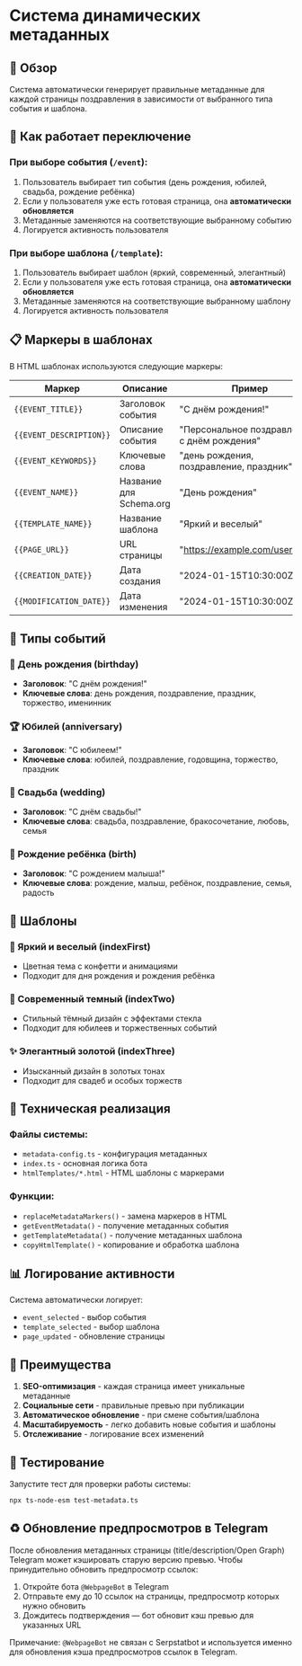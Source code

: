 # Система динамических метаданных

## 🎯 Обзор

Система автоматически генерирует правильные метаданные для каждой страницы поздравления в зависимости от выбранного типа события и шаблона.

## 🔄 Как работает переключение

### При выборе события (`/event`):
1. Пользователь выбирает тип события (день рождения, юбилей, свадьба, рождение ребёнка)
2. Если у пользователя уже есть готовая страница, она **автоматически обновляется**
3. Метаданные заменяются на соответствующие выбранному событию
4. Логируется активность пользователя

### При выборе шаблона (`/template`):
1. Пользователь выбирает шаблон (яркий, современный, элегантный)
2. Если у пользователя уже есть готовая страница, она **автоматически обновляется**
3. Метаданные заменяются на соответствующие выбранному шаблону
4. Логируется активность пользователя

## 📋 Маркеры в шаблонах

В HTML шаблонах используются следующие маркеры:

| Маркер | Описание | Пример |
|--------|----------|--------|
| `{{EVENT_TITLE}}` | Заголовок события | "С днём рождения!" |
| `{{EVENT_DESCRIPTION}}` | Описание события | "Персональное поздравление с днём рождения" |
| `{{EVENT_KEYWORDS}}` | Ключевые слова | "день рождения, поздравление, праздник" |
| `{{EVENT_NAME}}` | Название для Schema.org | "День рождения" |
| `{{TEMPLATE_NAME}}` | Название шаблона | "Яркий и веселый" |
| `{{PAGE_URL}}` | URL страницы | "https://example.com/username" |
| `{{CREATION_DATE}}` | Дата создания | "2024-01-15T10:30:00Z" |
| `{{MODIFICATION_DATE}}` | Дата изменения | "2024-01-15T10:30:00Z" |

## 🎨 Типы событий

### 🎂 День рождения (birthday)
- **Заголовок**: "С днём рождения!"
- **Ключевые слова**: день рождения, поздравление, праздник, торжество, именинник

### 🏆 Юбилей (anniversary)
- **Заголовок**: "С юбилеем!"
- **Ключевые слова**: юбилей, поздравление, годовщина, торжество, праздник

### 💒 Свадьба (wedding)
- **Заголовок**: "С днём свадьбы!"
- **Ключевые слова**: свадьба, поздравление, бракосочетание, любовь, семья

### 👶 Рождение ребёнка (birth)
- **Заголовок**: "С рождением малыша!"
- **Ключевые слова**: рождение, малыш, ребёнок, поздравление, семья, радость

## 🎨 Шаблоны

### 🌈 Яркий и веселый (indexFirst)
- Цветная тема с конфетти и анимациями
- Подходит для дня рождения и рождения ребёнка

### 🌙 Современный темный (indexTwo)
- Стильный тёмный дизайн с эффектами стекла
- Подходит для юбилеев и торжественных событий

### ✨ Элегантный золотой (indexThree)
- Изысканный дизайн в золотых тонах
- Подходит для свадеб и особых торжеств

## 🔧 Техническая реализация

### Файлы системы:
- `metadata-config.ts` - конфигурация метаданных
- `index.ts` - основная логика бота
- `htmlTemplates/*.html` - HTML шаблоны с маркерами

### Функции:
- `replaceMetadataMarkers()` - замена маркеров в HTML
- `getEventMetadata()` - получение метаданных события
- `getTemplateMetadata()` - получение метаданных шаблона
- `copyHtmlTemplate()` - копирование и обработка шаблона

## 📊 Логирование активности

Система автоматически логирует:
- `event_selected` - выбор события
- `template_selected` - выбор шаблона
- `page_updated` - обновление страницы

## 🚀 Преимущества

1. **SEO-оптимизация** - каждая страница имеет уникальные метаданные
2. **Социальные сети** - правильные превью при публикации
3. **Автоматическое обновление** - при смене события/шаблона
4. **Масштабируемость** - легко добавить новые события и шаблоны
5. **Отслеживание** - логирование всех изменений

## 🧪 Тестирование

Запустите тест для проверки работы системы:
```bash
npx ts-node-esm test-metadata.ts
```

## ♻️ Обновление предпросмотров в Telegram

После обновления метаданных страницы (title/description/Open Graph) Telegram может кэшировать старую версию превью. Чтобы принудительно обновить предпросмотр ссылок:

1. Откройте бота `@WebpageBot` в Telegram
2. Отправьте ему до 10 ссылок на страницы, предпросмотр которых нужно обновить
3. Дождитесь подтверждения — бот обновит кэш превью для указанных URL

Примечание: `@WebpageBot` не связан с Serpstatbot и используется именно для обновления кэша предпросмотров ссылок в Telegram.
